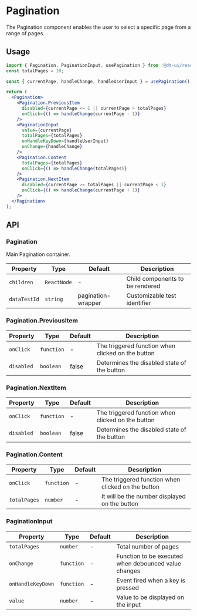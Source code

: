 # Pagination

The Pagination component enables the user to select a specific page from a range of pages.

## Usage

```jsx
import { Pagination, PaginationInput, usePagination } from '@dt-ui/react';
const totalPages = 10;

const { currentPage, handleChange, handleUserInput } = usePagination();

return (
  <Pagination>
    <Pagination.PreviousItem
      disabled={currentPage <= 1 || currentPage > totalPages}
      onClick={() => handleChange(currentPage - 1)}
    />
    <PaginationInput
      value={currentPage}
      totalPages={totalPages}
      onHandleKeyDown={handleUserInput}
      onChange={handleChange}
    />
    <Pagination.Content
      totalPages={totalPages}
      onClick={() => handleChange(totalPages)}
    />
    <Pagination.NextItem
      disabled={currentPage >= totalPages || currentPage < 1}
      onClick={() => handleChange(currentPage + 1)}
    />
  </Pagination>
);
```

## API

### Pagination

Main Pagination container.

| Property     | Type        | Default            | Description                     |
| ------------ | ----------- | ------------------ | ------------------------------- |
| `children`   | `ReactNode` | -                  | Child components to be rendered |
| `dataTestId` | `string`    | pagination-wrapper | Customizable test identifier    |

### Pagination.PreviousItem

| Property   | Type       | Default | Description                                       |
| ---------- | ---------- | ------- | ------------------------------------------------- |
| `onClick`  | `function` | -       | The triggered function when clicked on the button |
| `disabled` | `boolean`  | false   | Determines the disabled state of the button       |

### Pagination.NextItem

| Property   | Type       | Default | Description                                       |
| ---------- | ---------- | ------- | ------------------------------------------------- |
| `onClick`  | `function` | -       | The triggered function when clicked on the button |
| `disabled` | `boolean`  | false   | Determines the disabled state of the button       |

### Pagination.Content

| Property     | Type       | Default | Description                                       |
| ------------ | ---------- | ------- | ------------------------------------------------- |
| `onClick`    | `function` | -       | The triggered function when clicked on the button |
| `totalPages` | `number`   | -       | It will be the number displayed on the button     |

### PaginationInput

| Property          | Type       | Default | Description                                          |
| ----------------- | ---------- | ------- | ---------------------------------------------------- |
| `totalPages`      | `number`   | -       | Total number of pages                                |
| `onChange`        | `function` | -       | Function to be executed when debounced value changes |
| `onHandleKeyDown` | `function` | -       | Event fired when a key is pressed                    |
| `value`           | `number`   | -       | Value to be displayed on the input                   |
